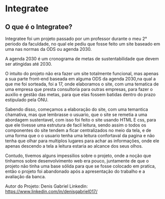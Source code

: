 # Integratee

## O que é o Integratee?
Integratee foi um projeto passado por um professor durante o meu 2° periodo da faculdade, no qual ele pediu que fosse feito um site baseado em uma nas normas da ODS ou agenda 2030.

A agenda 2030 é um cronograma de metas de sustentabilidade que devem ser atingidas até 2030.

O intuito do projeto não era fazer um site totalmente funcional, mas apenas a sua parte front-end baseada em alguma ODS da agenda 2030,na qual a que me foi sorteada, foi a 17, onde elaboramos o site, com uma tematica de uma empresa que presta consultoria para outras empresas, para fazer o auxilio e gestão das metas, para que elas fossem batidas dentro do prazo estipulado pela ONU.

Sabendo disso, começamos a elaboração do site, com uma temantica chamativa, mas que lembrasse o usuario, que o site se remetia a uma abordagem sustentavel, com isso foi feito o site usando HTML E css, para que ele tivesse uma estrutura de facil leitura, sendo assim o todos os componentes do site tendem a ficar centralizados no meio da tela, e de uma forma que o o usuario tenha uma leitura confortaval da pagina e não tenha que olhar para multiplos lugares para achar as informações, onde ele apenas descendo a tela a leitura estaria ao alcance dos seus olhos.

Contudo, tivemos alguns impessilios sobre o projeto, onde a noção que tinhamos sobre desenvolvimento web era pouco, juntamente de que o projeto não tinha uma base sólida para que se fosse colocado em pratica, então o projeto foi abandonado após a apresentação do trabalho e a avaliação da banca.

Autor do Projeto:
Denis Gabriel
Linkedin: https://www.linkedin.com/in/denisgabriel017/


